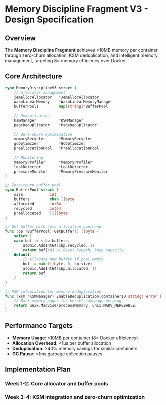 # Memory Discipline Fragment V3 - Design Specification

## Overview

The **Memory Discipline Fragment** achieves <10MB memory per container through zero-churn allocation, KSM deduplication, and intelligent memory management, targeting 8× memory efficiency over Docker.

## Core Architecture

```go
type MemoryDisciplineV3 struct {
    // Allocator management
    jemallocAllocator   *JemallocAllocator
    wasmLinearMemory    *WasmLinearMemoryManager
    bufferPools         map[string]*BufferPool
    
    // Deduplication
    ksmManager          *KSMManager
    pageDeduplicator    *PageDeduplicator
    
    // Zero-churn optimization
    memoryRecycler      *MemoryRecycler
    gcOptimizer         *GCOptimizer
    preallocationPool   *PreallocationPool
    
    // Monitoring
    memoryProfiler      *MemoryProfiler
    leakDetector        *LeakDetector
    pressureMonitor     *MemoryPressureMonitor
}

// Zero-churn buffer pool
type BufferPool struct {
    size            int
    buffers         chan []byte
    allocated       int64
    recycled        int64
    preallocated    [][]byte
}

// Get buffer with zero allocation overhead
func (bp *BufferPool) GetBuffer() []byte {
    select {
    case buf := <-bp.buffers:
        atomic.AddInt64(&bp.recycled, 1)
        return buf[:0] // Reset length, keep capacity
    default:
        // Allocate new buffer if pool empty
        buf := make([]byte, 0, bp.size)
        atomic.AddInt64(&bp.allocated, 1)
        return buf
    }
}

// KSM integration for memory deduplication
func (ksm *KSMManager) EnableDeduplication(containerID string) error {
    // Mark memory pages for kernel samepage merging
    return unix.Madvise(processMemory, unix.MADV_MERGEABLE)
}
```

## Performance Targets
- **Memory Usage**: <10MB per container (8× Docker efficiency)
- **Allocation Overhead**: <1μs per buffer allocation
- **Deduplication**: >40% memory savings for similar containers
- **GC Pause**: <1ms garbage collection pauses

## Implementation Plan
### Week 1-2: Core allocator and buffer pools
### Week 3-4: KSM integration and zero-churn optimization